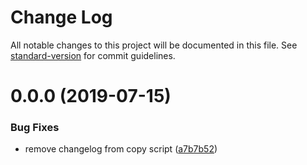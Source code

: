 # Change Log

All notable changes to this project will be documented in this file. See [standard-version](https://github.com/conventional-changelog/standard-version) for commit guidelines.

<a name="0.0.0"></a>

# 0.0.0 (2019-07-15)

### Bug Fixes

- remove changelog from copy script ([a7b7b52](https://github.com/Bielik20/jenkins-rxjs/commit/a7b7b52))
